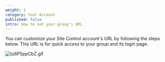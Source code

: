 ```yaml
---
weight: 1
category: Your Account
published: false
intro: How to set your group's URL
---
```

You can customize your Site Control account's URL by following the steps below. This URL is for quick access to your group and its login page.

![tz6P5ppCbZ.gif]({{site.baseurl}}/img/tz6P5ppCbZ.gif)


